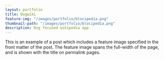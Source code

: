 ```yaml
---
layout: portfolio
title: Dogwiki
feature-img: "/images/portfolio/blocipedia.png"
thumbnail-path: "/images/portfolio/blocipedia.png"
description: Dog focused wikipedia app
---
```

This is an example of a post which includes a feature image specified in the front matter of the post. The feature image spans the full-width of the page, and is shown with the title on permalink pages.